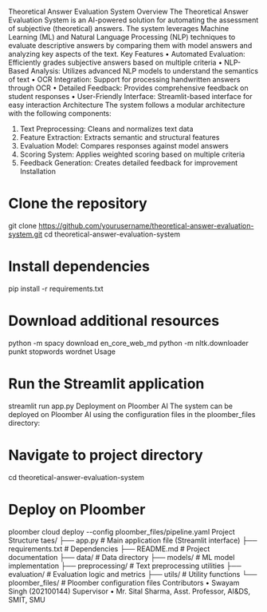 Theoretical Answer Evaluation System
Overview
The Theoretical Answer Evaluation System is an AI-powered solution for automating the assessment of subjective (theoretical) answers. The system leverages Machine Learning (ML) and Natural Language Processing (NLP) techniques to evaluate descriptive answers by comparing them with model answers and analyzing key aspects of the text.
Key Features
•	Automated Evaluation: Efficiently grades subjective answers based on multiple criteria
•	NLP-Based Analysis: Utilizes advanced NLP models to understand the semantics of text
•	OCR Integration: Support for processing handwritten answers through OCR
•	Detailed Feedback: Provides comprehensive feedback on student responses
•	User-Friendly Interface: Streamlit-based interface for easy interaction
Architecture
The system follows a modular architecture with the following components:
1.	Text Preprocessing: Cleans and normalizes text data
2.	Feature Extraction: Extracts semantic and structural features
3.	Evaluation Model: Compares responses against model answers
4.	Scoring System: Applies weighted scoring based on multiple criteria
5.	Feedback Generation: Creates detailed feedback for improvement
Installation
# Clone the repository
git clone https://github.com/yourusername/theoretical-answer-evaluation-system.git
cd theoretical-answer-evaluation-system

# Install dependencies
pip install -r requirements.txt

# Download additional resources
python -m spacy download en_core_web_md
python -m nltk.downloader punkt stopwords wordnet
Usage
# Run the Streamlit application
streamlit run app.py
Deployment on Ploomber AI
The system can be deployed on Ploomber AI using the configuration files in the ploomber_files directory:
# Navigate to project directory
cd theoretical-answer-evaluation-system

# Deploy on Ploomber
ploomber cloud deploy --config ploomber_files/pipeline.yaml
Project Structure
taes/
├── app.py                       # Main application file (Streamlit interface)
├── requirements.txt             # Dependencies
├── README.md                    # Project documentation
├── data/                        # Data directory
├── models/                      # ML model implementation
├── preprocessing/               # Text preprocessing utilities
├── evaluation/                  # Evaluation logic and metrics
├── utils/                       # Utility functions
└── ploomber_files/              # Ploomber configuration files
Contributors
•	Swayam Singh (202100144)
Supervisor
•	Mr. Sital Sharma, Asst. Professor, AI&DS, SMIT, SMU
